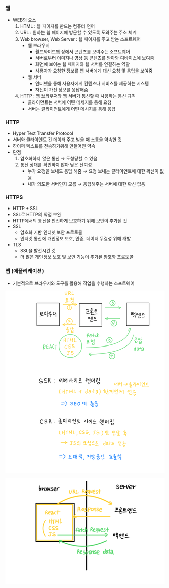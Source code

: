 ### 웹

- WEB의 요소
  1. HTML : 웹 페이지를 만드는 컴퓨터 언어
  2. URL : 원하는 웹 페이지에 방문할 수 있도록 도와주는 주소 체계
  3. Web browser, Web Server : 웹 페이지를 주고 받는 소프트웨어
     - 웹 브라우저
       - 월드와이드웹 상에서 콘텐츠를 보여주는 소프트웨어
       - 서버로부터 이미지나 영상 등 콘텐츠를 받아와 디바이스에 보여줌
       - 화면에 보이는 웹 페이지와 웹 서버를 연결하는 역할
       - 사용자가 요청한 정보를 웹 서버에게 대신 요청 및 응답을 보여줌
     - 웹 서버
       - 인터넷을 통해 사용자에게 컨텐츠나 서비스를 제공하는 시스템
       - 자신이 가진 정보를 응답해줌
  4. HTTP : 웹 브라우저와 웹 서버가 통신할 때 사용하는 통신 규칙
     - 클라이언트는 서버에 어떤 메세지를 통해 요청
     - 서버는 클라이언트에게 어떤 메시지를 통해 응답

### HTTP

- Hyper Text Transfer Protocol
- 서버와 클라이언트 간 데이터 주고 받을 때 소통을 약속한 것
- 하이퍼 텍스트를 전송하기위해 만들어진 약속
- 단점
  1. 암호화하지 않은 통신 → 도청당할 수 있음
  2. 통신 상대를 확인하지 않아 낮은 신뢰성
     - 누가 요청을 보내도 응답 해줌 → 요청 보내는 클라이언트에 대한 확신이 없음
     - 내가 의도한 서버인지 모름 → 응답해주는 서버에 대한 확신 없음

### HTTPS

- HTTP + SSL
- SSL로 HTTP의 약점 보완
- HTTP에서의 통신을 안전하게 보호하기 위해 보안이 추가된 것
- SSL
  - 암호화 기반 인터넷 보안 프로토콜
  - 인터넷 통신에 개인정보 보호, 인증, 데이터 무결성 위해 개발
- TLS
  - SSL을 발전시킨 것
  - 더 많은 개인정보 보호 및 보안 기능이 추가된 암호화 프로토콜

### 앱 (애플리케이션)

- 기본적으로 브라우저와 도구를 활용해 작업을 수행하는 소프트웨어

![browser URL Request.png](/ComputerScience/assets/image1.png)

![이미지.png](/ComputerScience/assets/image2.png)
